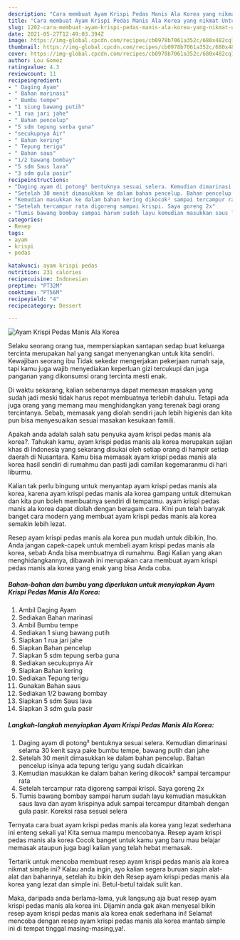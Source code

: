 ```yaml
---
description: "Cara membuat Ayam Krispi Pedas Manis Ala Korea yang nikmat Untuk Jualan"
title: "Cara membuat Ayam Krispi Pedas Manis Ala Korea yang nikmat Untuk Jualan"
slug: 1202-cara-membuat-ayam-krispi-pedas-manis-ala-korea-yang-nikmat-untuk-jualan
date: 2021-05-27T12:49:03.394Z
image: https://img-global.cpcdn.com/recipes/cb0978b7061a352c/680x482cq70/ayam-krispi-pedas-manis-ala-korea-foto-resep-utama.jpg
thumbnail: https://img-global.cpcdn.com/recipes/cb0978b7061a352c/680x482cq70/ayam-krispi-pedas-manis-ala-korea-foto-resep-utama.jpg
cover: https://img-global.cpcdn.com/recipes/cb0978b7061a352c/680x482cq70/ayam-krispi-pedas-manis-ala-korea-foto-resep-utama.jpg
author: Lou Gomez
ratingvalue: 4.3
reviewcount: 11
recipeingredient:
- " Daging Ayam"
- " Bahan marinasi"
- " Bumbu tempe"
- "1 siung bawang putih"
- "1 rua jari jahe"
- " Bahan pencelup"
- "5 sdm tepung serba guna"
- "secukupnya Air"
- " Bahan kering"
- " Tepung terigu"
- " Bahan saus"
- "1/2 bawang bombay"
- "5 sdm Saus lava"
- "3 sdm gula pasir"
recipeinstructions:
- "Daging ayam di potong² bentuknya sesuai selera. Kemudian dimarinasi selama 30 kenit saya pake bumbu tempe, bawang putih dan jahe"
- "Setelah 30 menit dimasukkan ke dalam bahan pencelup. Bahan pencelup isinya ada tepung terigu yang sudah dicairkan"
- "Kemudian masukkan ke dalam bahan kering dikocok² sampai tercampur rata"
- "Setelah tercampur rata digoreng sampai krispi. Saya goreng 2x"
- "Tumis bawang bombay sampai harum sudah layu kemudian masukkan saus lava dan ayam krispinya aduk sampai tercampur ditambah dengan gula pasir. Koreksi rasa sesuai selera"
categories:
- Resep
tags:
- ayam
- krispi
- pedas

katakunci: ayam krispi pedas 
nutrition: 231 calories
recipecuisine: Indonesian
preptime: "PT32M"
cooktime: "PT56M"
recipeyield: "4"
recipecategory: Dessert

---
```



![Ayam Krispi Pedas Manis Ala Korea](https://img-global.cpcdn.com/recipes/cb0978b7061a352c/680x482cq70/ayam-krispi-pedas-manis-ala-korea-foto-resep-utama.jpg)

Selaku seorang orang tua, mempersiapkan santapan sedap buat keluarga tercinta merupakan hal yang sangat menyenangkan untuk kita sendiri. Kewajiban seorang ibu Tidak sekedar mengerjakan pekerjaan rumah saja, tapi kamu juga wajib menyediakan keperluan gizi tercukupi dan juga panganan yang dikonsumsi orang tercinta mesti enak.

Di waktu  sekarang, kalian sebenarnya dapat memesan masakan yang sudah jadi meski tidak harus repot membuatnya terlebih dahulu. Tetapi ada juga orang yang memang mau menghidangkan yang terenak bagi orang tercintanya. Sebab, memasak yang diolah sendiri jauh lebih higienis dan kita pun bisa menyesuaikan sesuai masakan kesukaan famili. 



Apakah anda adalah salah satu penyuka ayam krispi pedas manis ala korea?. Tahukah kamu, ayam krispi pedas manis ala korea merupakan sajian khas di Indonesia yang sekarang disukai oleh setiap orang di hampir setiap daerah di Nusantara. Kamu bisa memasak ayam krispi pedas manis ala korea hasil sendiri di rumahmu dan pasti jadi camilan kegemaranmu di hari liburmu.

Kalian tak perlu bingung untuk menyantap ayam krispi pedas manis ala korea, karena ayam krispi pedas manis ala korea gampang untuk ditemukan dan kita pun boleh membuatnya sendiri di tempatmu. ayam krispi pedas manis ala korea dapat diolah dengan beragam cara. Kini pun telah banyak banget cara modern yang membuat ayam krispi pedas manis ala korea semakin lebih lezat.

Resep ayam krispi pedas manis ala korea pun mudah untuk dibikin, lho. Anda jangan capek-capek untuk membeli ayam krispi pedas manis ala korea, sebab Anda bisa membuatnya di rumahmu. Bagi Kalian yang akan menghidangkannya, dibawah ini merupakan cara membuat ayam krispi pedas manis ala korea yang enak yang bisa Anda coba.

<!--inarticleads1-->

##### Bahan-bahan dan bumbu yang diperlukan untuk menyiapkan Ayam Krispi Pedas Manis Ala Korea:

1. Ambil  Daging Ayam
1. Sediakan  Bahan marinasi
1. Ambil  Bumbu tempe
1. Sediakan 1 siung bawang putih
1. Siapkan 1 rua jari jahe
1. Siapkan  Bahan pencelup
1. Siapkan 5 sdm tepung serba guna
1. Sediakan secukupnya Air
1. Siapkan  Bahan kering
1. Sediakan  Tepung terigu
1. Gunakan  Bahan saus
1. Sediakan 1/2 bawang bombay
1. Siapkan 5 sdm Saus lava
1. Siapkan 3 sdm gula pasir




<!--inarticleads2-->

##### Langkah-langkah menyiapkan Ayam Krispi Pedas Manis Ala Korea:

1. Daging ayam di potong² bentuknya sesuai selera. Kemudian dimarinasi selama 30 kenit saya pake bumbu tempe, bawang putih dan jahe
1. Setelah 30 menit dimasukkan ke dalam bahan pencelup. Bahan pencelup isinya ada tepung terigu yang sudah dicairkan
1. Kemudian masukkan ke dalam bahan kering dikocok² sampai tercampur rata
1. Setelah tercampur rata digoreng sampai krispi. Saya goreng 2x
1. Tumis bawang bombay sampai harum sudah layu kemudian masukkan saus lava dan ayam krispinya aduk sampai tercampur ditambah dengan gula pasir. Koreksi rasa sesuai selera




Ternyata cara buat ayam krispi pedas manis ala korea yang lezat sederhana ini enteng sekali ya! Kita semua mampu mencobanya. Resep ayam krispi pedas manis ala korea Cocok banget untuk kamu yang baru mau belajar memasak ataupun juga bagi kalian yang telah hebat memasak.

Tertarik untuk mencoba membuat resep ayam krispi pedas manis ala korea nikmat simple ini? Kalau anda ingin, ayo kalian segera buruan siapin alat-alat dan bahannya, setelah itu bikin deh Resep ayam krispi pedas manis ala korea yang lezat dan simple ini. Betul-betul taidak sulit kan. 

Maka, daripada anda berlama-lama, yuk langsung aja buat resep ayam krispi pedas manis ala korea ini. Dijamin anda gak akan menyesal bikin resep ayam krispi pedas manis ala korea enak sederhana ini! Selamat mencoba dengan resep ayam krispi pedas manis ala korea mantab simple ini di tempat tinggal masing-masing,ya!.

